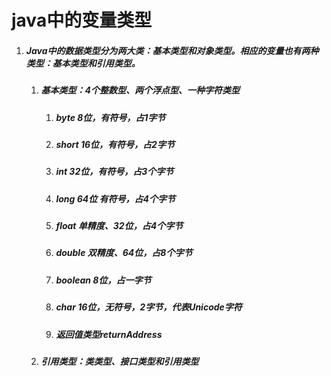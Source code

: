 # java中的变量类型

1. ##### Java中的数据类型分为两大类：**基本类型**和**对象类型**。相应的变量也有两种类型：**基本类型**和**引用类型**。

   1. ##### 基本类型：**4个整数型**、**两个浮点型**、**一种字符类型**

      1. ##### byte 8位，有符号，占1字节
      2. ##### short  16位，有符号，占2字节
      3. ##### int  32位，有符号，占3个字节
      4. ##### long   64位 有符号，占4个字节
      5. ##### float 单精度、32位，占4个字节
      6. ##### double  双精度、64位，占8个字节
      7. ##### boolean 8位，占一字节
      8. ##### char 16位，无符号，2字节，代表Unicode字符
      9. ##### 返回值类型returnAddress
   2. ##### 引用类型：**类类型、接口类型**和**引用类型**



